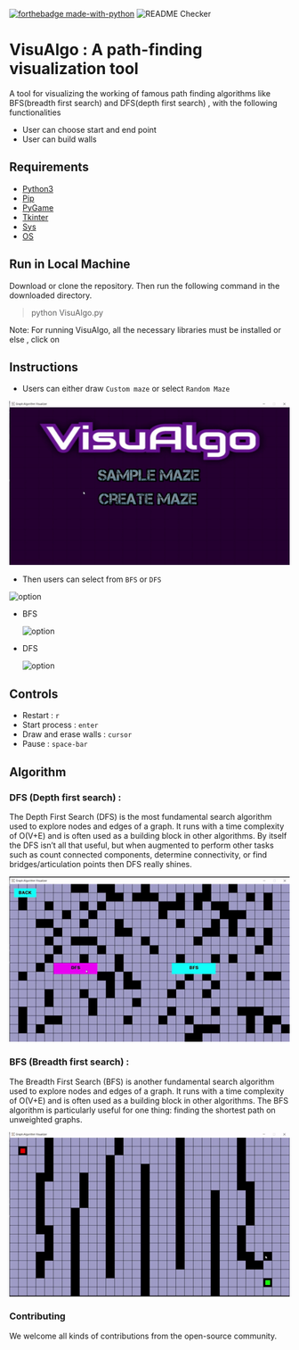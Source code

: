 [![forthebadge made-with-python](https://forthebadge.com/images/badges/made-with-python.svg)](https://www.python.org/)
![README Checker](https://github.com/williamfiset/Algorithms/workflows/README%20URL%20Checker/badge.svg)
<br>

# VisuAlgo : A path-finding visualization tool 

A tool for visualizing the working of famous path finding algorithms like BFS(breadth first search) and DFS(depth first search) , with the following functionalities
* User can choose start and end point
* User can build walls 

## Requirements
* [Python3]()
* [Pip]()
* [PyGame]()
* [Tkinter]()
* [Sys]()
* [OS]()


## Run in Local Machine
Download or clone the repository. Then run the following command in the downloaded directory.
> python VisuAlgo.py

Note: For running VisuAlgo, all the necessary libraries must be installed or else , click on 


## Instructions 
* Users can either draw `Custom maze` or select `Random Maze`

![interface](readme_files/Interface.gif)

* Then users can select from `BFS` or `DFS`

![option](readme_files/Option.gif)

* BFS

  ![option](readme_files/Option.gif)
  
* DFS

  ![option](readme_files/Option.gif)
  
  
## Controls
* Restart : `r`
* Start process : `enter`
* Draw and erase walls : `cursor`
* Pause : `space-bar`

## Algorithm
 ### DFS (Depth first search) : 
  The Depth First Search (DFS) is the most fundamental search algorithm used to explore nodes and edges of a    graph. It runs with a       time complexity of O(V+E) and is often used as a building block in other algorithms.
  By itself the DFS isn’t all that useful, but when augmented to perform other tasks such as count connected components, determine         connectivity, or find bridges/articulation points then DFS really shines.
   
   ![dfs](readme_files/dfs.gif)
   
 ### BFS (Breadth first search) : 
  The Breadth First Search (BFS) is another fundamental search algorithm used to explore nodes and edges of   a graph. It runs with a       time complexity of O(V+E) and is often used as a building block in other algorithms.
  The BFS algorithm is particularly useful for one thing: finding the shortest path on unweighted graphs.
  
  ![bfs](readme_files/bfs.gif)
  
  ### Contributing
   We welcome all kinds of contributions from the open-source community.
